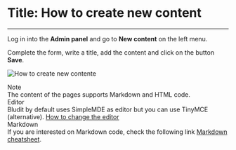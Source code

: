 # Title: How to create new content
<!-- Position: 1 -->
<!-- Date: 2017-10-21 18:00:00 -->
---
Log in into the **Admin panel** and go to **New content** on the left menu.

Complete the form, write a title, add the content and click on the button **Save**.

![How to create new contente](https://df6m0u2ovo2fu.cloudfront.net/images/documentation-english/how-to-create-new-content.png)

<div class="note">
<div class="title">Note</div>
The content of the pages supports Markdown and HTML code.
</div>

<div class="note">
<div class="title">Editor</div>
Bludit by default uses SimpleMDE as editor but you can use TinyMCE (alternative). <a href="https://docs.bludit.com/en/content/how-to-change-the-editor">How to change the editor</a>
</div>

<div class="note">
<div class="title">Markdown</div>
If you are interested on Markdown code, check the following link <a href="https://github.com/adam-p/markdown-here/wiki/Markdown-Cheatsheet">Markdown cheatsheet</a>.
</div>
